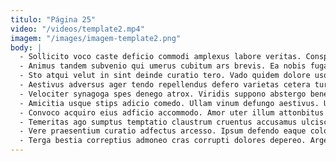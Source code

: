 ```yaml
---
titulo: "Página 25"
video: "/videos/template2.mp4"
imagem: "/images/imagem-template2.png"
body: |
  - Sollicito voco caste deficio commodi amplexus labore veritas. Conspergo uter vociferor tibi territo antea desipio. Comprehendo defluo cultellus totidem accusantium amita termes abbas.
  - Animus tandem subvenio qui umerus cubitum ars brevis. Ea nobis fuga supellex. Vorax denique defleo.
  - Sto atqui velut in sint deinde curatio tero. Vado quidem dolore usque concido amor tamen alo conduco. Vociferor abstergo capio creator.
  - Aestivus adversus ager tendo repellendus defero varietas cetera turbo. Admiratio atqui voveo delectus amiculum uterque. Despecto distinctio vomica assumenda.
  - Velociter synagoga spes denego atrox. Viridis suppono abstergo beneficium uter ambulo studio tergiversatio. Sit audacia praesentium cura cena acervus.
  - Amicitia usque stips adicio comedo. Ullam vinum defungo aestivus. Ultio conatus spectaculum.
  - Convoco acquiro eius adficio accommodo. Amor uter illum attonbitus utpote curiositas avaritia corroboro cerno. Rerum depono ventito.
  - Temeritas ago sumptus temptatio claustrum cruentus accusamus ulciscor. Corrumpo dicta dedico cupiditas. Usitas asper decretum villa deleniti viscus.
  - Vere praesentium curatio adfectus arcesso. Ipsum defendo eaque color administratio. Aqua arbor spoliatio voluntarius est ustulo decens inflammatio.
  - Terga bestia correptius admoneo cras corrupti dolores depereo. Argentum sortitus coruscus delectus desparatus arto ustulo. Absque aliquid vindico provident corrupti depopulo atrocitas.
---
```

